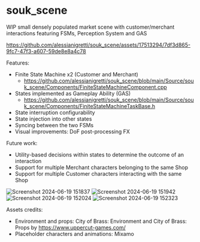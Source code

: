 # souk_scene
WIP small densely populated market scene with customer/merchant interactions featuring FSMs, Perception System and GAS

https://github.com/alessianigretti/souk_scene/assets/17513294/7df3d865-9fc7-47f3-a607-59de8e8a4c78

Features:
- Finite State Machine x2 (Customer and Merchant)
  - https://github.com/alessianigretti/souk_scene/blob/main/Source/souk_scene/Components/FiniteStateMachineComponent.cpp
- States implemented as Gameplay Ability (GAS)
  - https://github.com/alessianigretti/souk_scene/blob/main/Source/souk_scene/Components/FiniteStateMachineTaskBase.h
- State interruption configurability
- State injection into other states
- Syncing between the two FSMs
- Visual improvements: DoF post-processing FX

Future work:
- Utility-based decisions within states to determine the outcome of an interaction
- Support for multiple Merchant characters belonging to the same Shop
- Support for multiple Customer characters interacting with the same Shop

![Screenshot 2024-06-19 151837](https://github.com/alessianigretti/souk_scene/assets/17513294/5ed9b78d-5bec-4bd4-9b60-097077c24d18)
![Screenshot 2024-06-19 151942](https://github.com/alessianigretti/souk_scene/assets/17513294/bb9f315d-5e4b-472e-842a-483e9e11003a)
![Screenshot 2024-06-19 152024](https://github.com/alessianigretti/souk_scene/assets/17513294/0f2c2fd0-ef17-47f3-a125-0f8def835f23)
![Screenshot 2024-06-19 152323](https://github.com/alessianigretti/souk_scene/assets/17513294/2118d463-55e8-491b-b719-0906b9c996f2)

Assets credits: 
- Environment and props: City of Brass: Environment and City of Brass: Props by https://www.uppercut-games.com/
- Placeholder characters and animations: Mixamo
